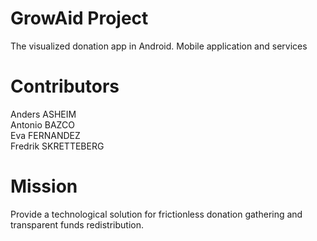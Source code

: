 # GrowAid Project
The visualized donation app in Android.
Mobile application and services
# Contributors
Anders ASHEIM  
Antonio BAZCO  
Eva FERNANDEZ  
Fredrik SKRETTEBERG  
# Mission
Provide a technological solution for frictionless donation gathering and transparent funds redistribution.
